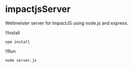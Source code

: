 impactjsServer
==============

Weltmeister server for ImpactJS using node.js and express.

!!Install
```
npm install
```

!!Run
```
node server.js
```

